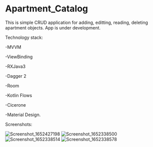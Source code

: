 # Apartment_Catalog

This is simple CRUD application for adding, editting, reading, deleting apartment objects.
App is under development.

Technology stack:

-MVVM

-ViewBinding

-RXJava3

-Dagger 2

-Room

-Kotlin Flows

-Cicerone

-Material Design.

Screenshots:

![Screenshot_1652427198](https://user-images.githubusercontent.com/89345780/168234824-99ed6ef7-efbb-4971-a63e-140f7aed831f.png)
![Screenshot_1652338500](https://user-images.githubusercontent.com/89345780/168013165-3fcb3e14-262f-41dc-8a17-881d8f1b194d.png)
![Screenshot_1652338514](https://user-images.githubusercontent.com/89345780/168013184-c84b8202-6c90-4236-96ec-91b61e20624d.png)
![Screenshot_1652338578](https://user-images.githubusercontent.com/89345780/168013206-780e78bc-97aa-4253-bcdb-06fc8b97d997.png)
